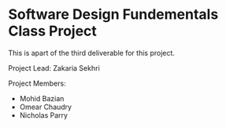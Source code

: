 # Software Design Fundementals Class Project

This is apart of the third deliverable for this project.

Project Lead: Zakaria Sekhri

Project Members: 
   - Mohid Bazian
   - Omear Chaudry
   - Nicholas Parry
